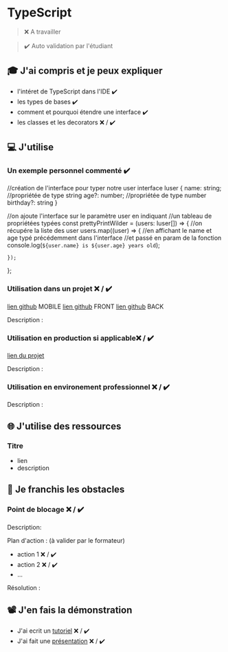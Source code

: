 # TypeScript

> ❌ A travailler

> ✔️ Auto validation par l'étudiant

## 🎓 J'ai compris et je peux expliquer

- l'intéret de TypeScript dans l'IDE ✔️
- les types de bases ✔️
- comment et pourquoi étendre une interface ✔️
- les classes et les decorators ❌ / ✔️

## 💻 J'utilise

### Un exemple personnel commenté ✔️

//création de l'interface pour typer notre user
interface Iuser {
name: string; //propriétée de type string
age?: number; //propriétée de type number
birthday?: string
}

//on ajoute l'interface sur le paramètre user en indiquant
//un tableau de propriétées typées
const prettyPrintWilder = (users: Iuser[]) => {
//on récupére la liste des user
users.map((user) => {
//en affichant le name et age typé précédemment dans l'interface
//et passé en param de la fonction
console.log(`${user.name} is ${user.age} years old`);

    });

};

### Utilisation dans un projet ❌ / ✔️

[lien github](https://github.com/WildCodeSchool/structure-mobile.git) MOBILE
[lien github](https://github.com/WildCodeSchool/2203-wns-etchebest-tfs-front.git) FRONT
[lien github](https://github.com/WildCodeSchool/2203-wns-etchebest-tfs-back.git) BACK

Description :

### Utilisation en production si applicable❌ / ✔️

[lien du projet](...)

Description :

### Utilisation en environement professionnel ❌ / ✔️

Description :

## 🌐 J'utilise des ressources

### Titre

- lien
- description

## 🚧 Je franchis les obstacles

### Point de blocage ❌ / ✔️

Description:

Plan d'action : (à valider par le formateur)

- action 1 ❌ / ✔️
- action 2 ❌ / ✔️
- ...

Résolution :

## 📽️ J'en fais la démonstration

- J'ai ecrit un [tutoriel](...) ❌ / ✔️
- J'ai fait une [présentation](...) ❌ / ✔️
